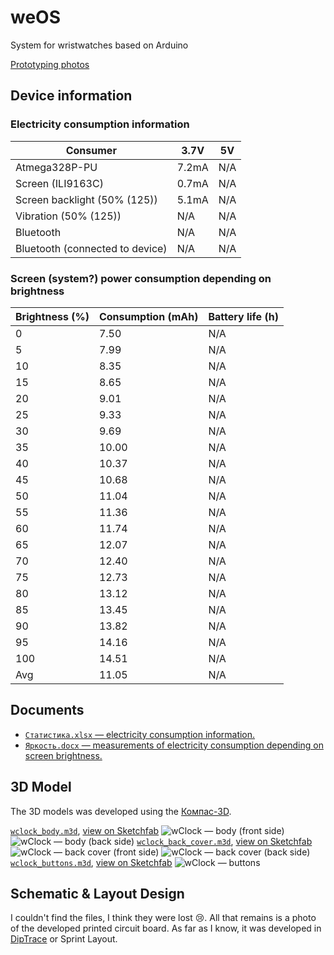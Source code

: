 # weOS
System for wristwatches based on Arduino

[Prototyping photos](pics/README.md)

## Device information
### Electricity consumption information
| Consumer                        | 3.7V  | 5V  |
|---------------------------------|-------|-----|
| Atmega328P-PU                   | 7.2mA | N/A |
| Screen (ILI9163C)               | 0.7mA | N/A |
| Screen backlight (50% (125))    | 5.1mA | N/A |
| Vibration (50% (125))           | N/A   | N/A |
| Bluetooth                       | N/A   | N/A |
| Bluetooth (connected to device) | N/A   | N/A |

### Screen (system?) power consumption depending on brightness
| Brightness (%) | Consumption (mAh) | Battery life (h) |
|----------------|-------------------|------------------|
| 0              | 7.50              | N/A              |
| 5              | 7.99              | N/A              |
| 10             | 8.35              | N/A              |
| 15             | 8.65              | N/A              |
| 20             | 9.01              | N/A              |
| 25             | 9.33              | N/A              |
| 30             | 9.69              | N/A              |
| 35             | 10.00             | N/A              |
| 40             | 10.37             | N/A              |
| 45             | 10.68             | N/A              |
| 50             | 11.04             | N/A              |
| 55             | 11.36             | N/A              |
| 60             | 11.74             | N/A              |
| 65             | 12.07             | N/A              |
| 70             | 12.40             | N/A              |
| 75             | 12.73             | N/A              |
| 80             | 13.12             | N/A              |
| 85             | 13.45             | N/A              |
| 90             | 13.82             | N/A              |
| 95             | 14.16             | N/A              |
| 100            | 14.51             | N/A              |
| Avg            | 11.05             | N/A              |

## Documents
- [`Статистика.xlsx` — electricity consumption information.](docs/Статистика.xlsx)
- [`Яркость.docx` — measurements of electricity consumption depending on screen brightness.](docs/Яркость.docx)

## 3D Model
The 3D models was developed using the [Компас-3D](https://kompas.ru/).

[`wclock_body.m3d`](model/wclock_body.m3d), [view on Sketchfab](https://skfb.ly/oKZsR)
![wClock — body (front side)](model/wclock_body_front.jpg)
![wClock — body (back side)](model/wclock_body_back.jpg)
[`wclock_back_cover.m3d`](model/wclock_back_cover.m3d), [view on Sketchfab](https://skfb.ly/oKZsX)
![wClock — back cover (front side)](model/wclock_back_cover_front.jpg)
![wClock — back cover (back side)](model/wclock_back_cover_back.jpg)
[`wclock_buttons.m3d`](model/wclock_buttons.m3d), [view on Sketchfab](https://skfb.ly/oKZtq)
![wClock — buttons](model/wclock_buttons.jpg)

## Schematic & Layout Design
I couldn't find the files, I think they were lost 😢. All that remains is a photo of the developed printed circuit board. As far as I know, it was developed in [DipTrace](https://diptrace.com/) or Sprint Layout.

